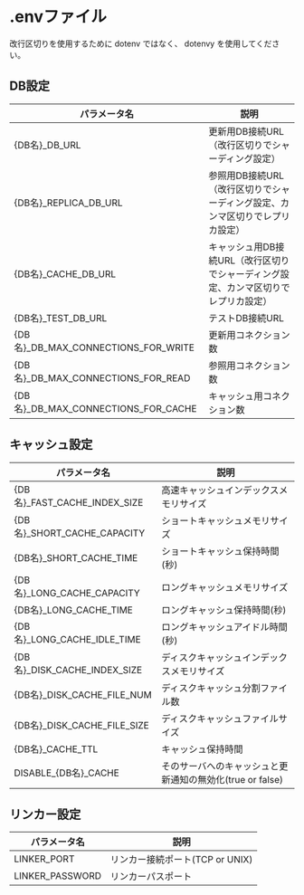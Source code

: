 # .envファイル

改行区切りを使用するために dotenv ではなく、 dotenvy を使用してください。

## DB設定

|パラメータ名|説明|
|---|---|
|{DB名}_DB_URL|更新用DB接続URL（改行区切りでシャーディング設定）|
|{DB名}_REPLICA_DB_URL|参照用DB接続URL（改行区切りでシャーディング設定、カンマ区切りでレプリカ設定）|
|{DB名}_CACHE_DB_URL|キャッシュ用DB接続URL（改行区切りでシャーディング設定、カンマ区切りでレプリカ設定）|
|{DB名}_TEST_DB_URL|テストDB接続URL|
|{DB名}_DB_MAX_CONNECTIONS_FOR_WRITE|更新用コネクション数|
|{DB名}_DB_MAX_CONNECTIONS_FOR_READ|参照用コネクション数|
|{DB名}_DB_MAX_CONNECTIONS_FOR_CACHE|キャッシュ用コネクション数|

## キャッシュ設定

|パラメータ名|説明|
|---|---|
|{DB名}_FAST_CACHE_INDEX_SIZE|高速キャッシュインデックスメモリサイズ|
|{DB名}_SHORT_CACHE_CAPACITY|ショートキャッシュメモリサイズ|
|{DB名}_SHORT_CACHE_TIME|ショートキャッシュ保持時間(秒)|
|{DB名}_LONG_CACHE_CAPACITY|ロングキャッシュメモリサイズ|
|{DB名}_LONG_CACHE_TIME|ロングキャッシュ保持時間(秒)|
|{DB名}_LONG_CACHE_IDLE_TIME|ロングキャッシュアイドル時間(秒)|
|{DB名}_DISK_CACHE_INDEX_SIZE|ディスクキャッシュインデックスメモリサイズ|
|{DB名}_DISK_CACHE_FILE_NUM|ディスクキャッシュ分割ファイル数|
|{DB名}_DISK_CACHE_FILE_SIZE|ディスクキャッシュファイルサイズ|
|{DB名}_CACHE_TTL|キャッシュ保持時間|
|DISABLE_{DB名}_CACHE|そのサーバへのキャッシュと更新通知の無効化(true or false)|

## リンカー設定

|パラメータ名|説明|
|---|---|
|LINKER_PORT|リンカー接続ポート(TCP or UNIX)|
|LINKER_PASSWORD|リンカーパスポート|
